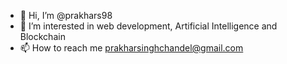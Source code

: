 - 👋 Hi, I’m @prakhars98
- 👀 I’m interested in web development, Artificial Intelligence and Blockchain
- 📫 How to reach me prakharsinghchandel@gmail.com

<!---
prakhars98/prakhars98 is a ✨ special ✨ repository because its `README.md` (this file) appears on your GitHub profile.
You can click the Preview link to take a look at your changes.
--->
